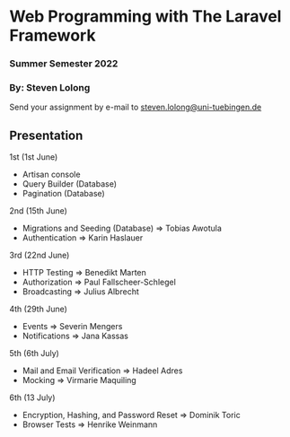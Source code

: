 # Web Programming with The Laravel Framework

### Summer Semester 2022 
### By: Steven Lolong 

Send your assignment by e-mail to steven.lolong@uni-tuebingen.de 


## Presentation 
1st (1st June)
- Artisan console
- Query Builder (Database)
- Pagination (Database)

2nd (15th June)
- Migrations and Seeding (Database) => Tobias Awotula
- Authentication => Karin Haslauer
  
3rd (22nd June)
- HTTP Testing => Benedikt Marten
- Authorization => Paul Fallscheer-Schlegel
- Broadcasting => Julius Albrecht

4th (29th June)
- Events => Severin Mengers
- Notifications => Jana Kassas

5th (6th July)
- Mail and Email Verification => Hadeel Adres
- Mocking => Virmarie Maquiling

6th (13 July)
- Encryption, Hashing, and Password Reset => Dominik Toric
- Browser Tests => Henrike Weinmann
